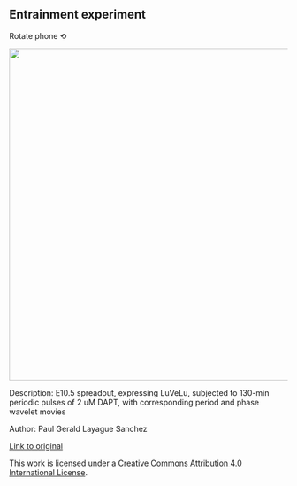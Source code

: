## Entrainment experiment
Rotate phone ⟲

  <img src="https://github.com/victoria-sofy/entrainment/blob/main/SO_2.0D_130mins_DAPT_rotated.gif?raw=true" height="600" align="center">

Description: E10.5 spreadout, expressing LuVeLu, subjected to 130-min periodic pulses of 2 uM DAPT, with corresponding period and phase wavelet movies


Author: Paul Gerald Layague Sanchez


[Link to original](https://github.com/PGLSanchez/EMBL-files/blob/master/MOVIES/SO_2.0D_130mins_DAPT.avi)


This work is licensed under a [Creative Commons Attribution 4.0 International License](https://github.com/PGLSanchez/EMBL-files/blob/master/MOVIES/LICENSE).
